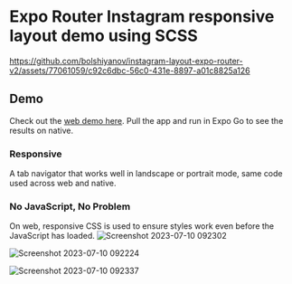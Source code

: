 # Expo Router Instagram responsive layout demo using SCSS


https://github.com/bolshiyanov/instagram-layout-expo-router-v2/assets/77061059/c92c6dbc-56c0-431e-8897-a01c8825a126


## Demo

Check out the [web demo here](https://expo-instagram-layout.netlify.app/). Pull the app and run in Expo Go to see the results on native.

### Responsive

A tab navigator that works well in landscape or portrait mode, same code used across web and native.

### No JavaScript, No Problem

On web, responsive CSS is used to ensure styles work even before the JavaScript has loaded.
![Screenshot 2023-07-10 092302](https://github.com/bolshiyanov/instagram-layout-expo-router-v2/assets/77061059/720ce0dc-f33a-4164-817d-5792033c7108)

![Screenshot 2023-07-10 092224](https://github.com/bolshiyanov/instagram-layout-expo-router-v2/assets/77061059/a071440d-840a-4bb3-8090-627c27875f81)

![Screenshot 2023-07-10 092337](https://github.com/bolshiyanov/instagram-layout-expo-router-v2/assets/77061059/3b54046f-cdda-4c04-8297-91ca34629858)
